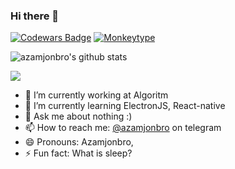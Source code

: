 ### Hi there 👋

[![Codewars Badge](https://www.codewars.com/users/azamjonbro/badges/large)](https://www.codewars.com/users/azamjonbro)
[![Monkeytype](https://img.shields.io/badge/Monkeytype-Profile-orange)](https://monkeytype.com/profile/azamjonbro)

![azamjonbro's github stats](https://github-readme-stats.vercel.app/api?username=azamjonbro&show_icons=true&theme=default)

![](https://komarev.com/ghpvc/?username=azamjonbro&color=blue&theme=onedark)

- 🔭 I’m currently working at Algoritm
- 🌱 I’m currently learning ElectronJS, React-native
- 💬 Ask me about nothing :)
- 📫 How to reach me: [@azamjonbro](https://t.me/Azamjonbro_news) on telegram
- 😄 Pronouns: Azamjonbro,
- ⚡ Fun fact: What is sleep?

<a href="https://github.com/azamjonbro">
<!--   <img src="https://spotify-readme-vodiylik.vercel.app/api?scan=true&theme=light&spin=0" alt="Current Spotify Song"> -->
</a>
